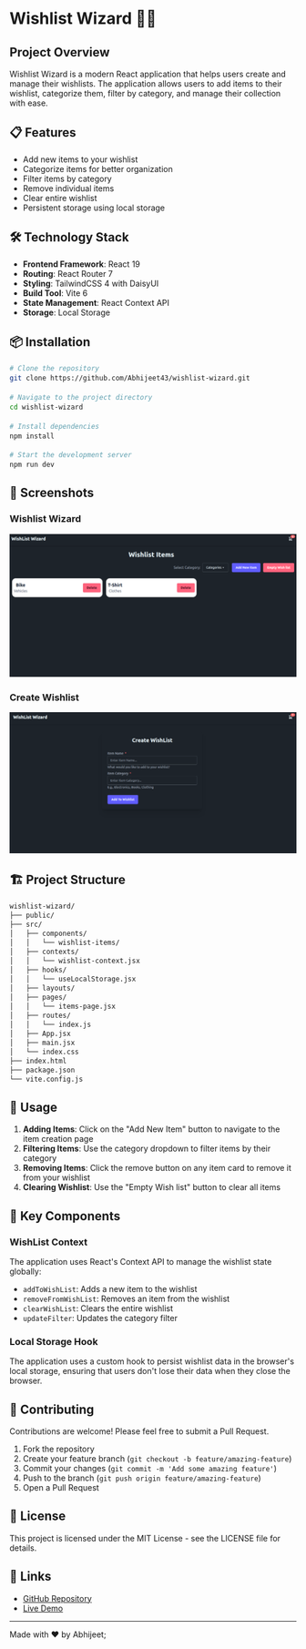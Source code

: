 # Wishlist Wizard 🧙‍♂️

## Project Overview

Wishlist Wizard is a modern React application that helps users create and manage their wishlists. The application allows users to add items to their wishlist, categorize them, filter by category, and manage their collection with ease.

## 📋 Features

- Add new items to your wishlist
- Categorize items for better organization
- Filter items by category
- Remove individual items
- Clear entire wishlist
- Persistent storage using local storage

## 🛠️ Technology Stack

- **Frontend Framework**: React 19
- **Routing**: React Router 7
- **Styling**: TailwindCSS 4 with DaisyUI
- **Build Tool**: Vite 6
- **State Management**: React Context API
- **Storage**: Local Storage

## 📦 Installation

```bash
# Clone the repository
git clone https://github.com/Abhijeet43/wishlist-wizard.git

# Navigate to the project directory
cd wishlist-wizard

# Install dependencies
npm install

# Start the development server
npm run dev
```

## 📸 Screenshots

### Wishlist Wizard

![Wishlist Wizard](src/assets/wishlist-wizard.png)

### Create Wishlist

![Create Wishlist](src/assets/create-wishlist.png)

## 🏗️ Project Structure

```
wishlist-wizard/
├── public/
├── src/
│   ├── components/
│   │   └── wishlist-items/
│   ├── contexts/
│   │   └── wishlist-context.jsx
│   ├── hooks/
│   │   └── useLocalStorage.jsx
│   ├── layouts/
│   ├── pages/
│   │   └── items-page.jsx
│   ├── routes/
│   │   └── index.js
│   ├── App.jsx
│   ├── main.jsx
│   └── index.css
├── index.html
├── package.json
└── vite.config.js
```

## 🚀 Usage

1. **Adding Items**: Click on the "Add New Item" button to navigate to the item creation page
2. **Filtering Items**: Use the category dropdown to filter items by their category
3. **Removing Items**: Click the remove button on any item card to remove it from your wishlist
4. **Clearing Wishlist**: Use the "Empty Wish list" button to clear all items

## 🧩 Key Components

### WishList Context

The application uses React's Context API to manage the wishlist state globally:

- `addToWishList`: Adds a new item to the wishlist
- `removeFromWishList`: Removes an item from the wishlist
- `clearWishList`: Clears the entire wishlist
- `updateFilter`: Updates the category filter

### Local Storage Hook

The application uses a custom hook to persist wishlist data in the browser's local storage, ensuring that users don't lose their data when they close the browser.

## 🤝 Contributing

Contributions are welcome! Please feel free to submit a Pull Request.

1. Fork the repository
2. Create your feature branch (`git checkout -b feature/amazing-feature`)
3. Commit your changes (`git commit -m 'Add some amazing feature'`)
4. Push to the branch (`git push origin feature/amazing-feature`)
5. Open a Pull Request

## 📝 License

This project is licensed under the MIT License - see the LICENSE file for details.

## 🔗 Links

- [GitHub Repository](https://github.com/Abhijeet43/wishlist-wizard)
- [Live Demo](https://wishlist-wizard.netlify.app/)

---

Made with ❤️ by Abhijeet;
